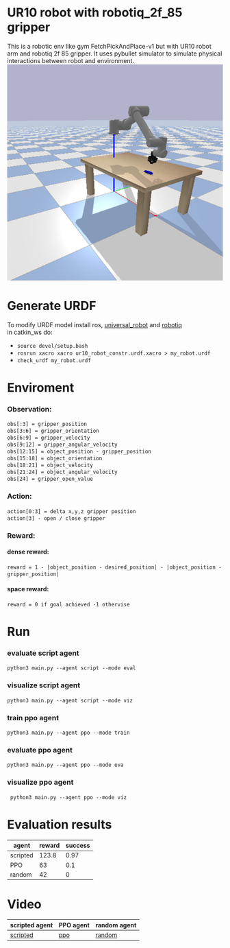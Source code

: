 # UR10 robot with robotiq_2f_85 gripper

This is a robotic env like gym FetchPickAndPlace-v1 but with UR10 robot arm and robotiq 2f 85 gripper. It uses pybullet simulator to simulate physical interactions between robot and environment.   
![image](imgs/env_view.png)

# Generate URDF

To modify URDF model install ros, [universal_robot](https://github.com/ros-industrial/universal_robot) and [robotiq](https://github.com/ros-industrial/robotiq)  
in catkin_ws do:
* ```source devel/setup.bash```
* ```rosrun xacro xacro ur10_robot_constr.urdf.xacro > my_robot.urdf```
* ```check_urdf my_robot.urdf```

# Enviroment
### Observation:
```
obs[:3] = gripper_position
obs[3:6] = gripper_orientation
obs[6:9] = gripper_velocity
obs[9:12] = gripper_angular_velocity
obs[12:15] = object_position - gripper_position
obs[15:18] = object_orientation
obs[18:21] = object_velocity
obs[21:24] = object_angular_velocity
obs[24] = gripper_open_value
 ```

### Action:
```
action[0:3] = delta x,y,z gripper position
action[3] - open / close gripper
```

### Reward:

#### dense reward:
```
reward = 1 - |object_position - desired_position| - |object_position - gripper_position|
```
#### space reward:
```
reward = 0 if goal achieved -1 othervise
```

# Run

### evaluate script agent
```
python3 main.py --agent script --mode eval
```

### visualize script agent
``` 
python3 main.py --agent script --mode viz
```

### train ppo agent
``` 
python3 main.py --agent ppo --mode train
```

### evaluate ppo agent
```
python3 main.py --agent ppo --mode eva
```

### visualize ppo agent
```
 python3 main.py --agent ppo --mode viz
```


# Evaluation results
 agent | reward | success | 
| ------------- | ------------- | ------------- | 
| scripted | 123.8  | 0.97  | 
| PPO | 63  | 0.1  | 
| random | 42  | 0  | 


# Video
 scripted agent | PPO agent | random agent | 
| ------------- | ------------- | ------------- | 
| [scripted](video/scripted_agent.mp4) | [ppo](video/ppo_agent.mp4)  | [random](video/random_agent.mp4)  |
